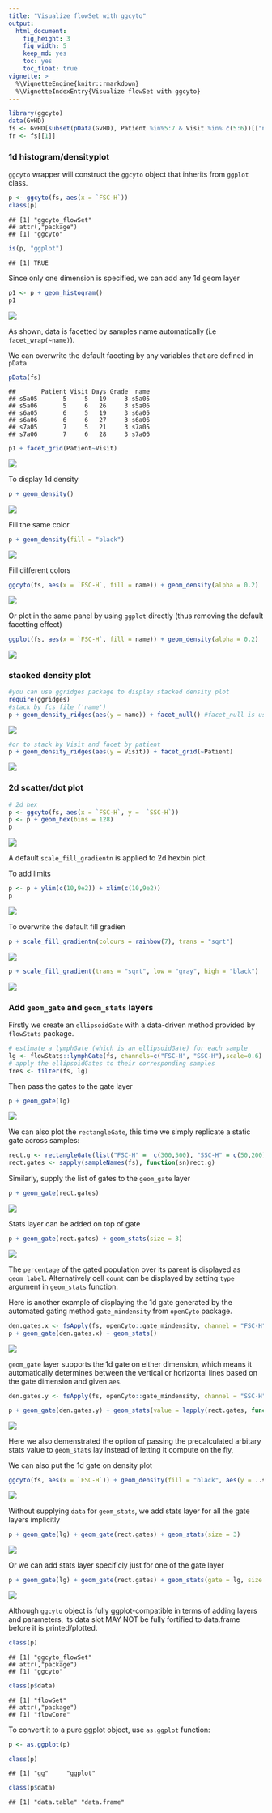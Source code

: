 ```yaml
---
title: "Visualize flowSet with ggcyto"
output:
  html_document:
    fig_height: 3
    fig_width: 5
    keep_md: yes
    toc: yes
    toc_float: true
vignette: >    
  %\VignetteEngine{knitr::rmarkdown}
  %\VignetteIndexEntry{Visualize flowSet with ggcyto}
---
```






```r
library(ggcyto)
data(GvHD)
fs <- GvHD[subset(pData(GvHD), Patient %in%5:7 & Visit %in% c(5:6))[["name"]]]
fr <- fs[[1]]
```

### 1d histogram/densityplot
`ggcyto` wrapper will construct the `ggcyto` object that inherits from `ggplot` class.

```r
p <- ggcyto(fs, aes(x = `FSC-H`)) 
class(p)
```

```
## [1] "ggcyto_flowSet"
## attr(,"package")
## [1] "ggcyto"
```

```r
is(p, "ggplot")
```

```
## [1] TRUE
```

Since only one dimension is specified, we can add any 1d geom layer

```r
p1 <- p + geom_histogram() 
p1
```

![](ggcyto.flowSet_files/figure-html/unnamed-chunk-4-1.svg)<!-- -->

As shown, data is facetted by samples name automatically (i.e `facet_wrap(~name)`).

We can overwrite the default faceting by any variables that are defined in `pData`

```r
pData(fs)
```

```
##       Patient Visit Days Grade  name
## s5a05       5     5   19     3 s5a05
## s5a06       5     6   26     3 s5a06
## s6a05       6     5   19     3 s6a05
## s6a06       6     6   27     3 s6a06
## s7a05       7     5   21     3 s7a05
## s7a06       7     6   28     3 s7a06
```

```r
p1 + facet_grid(Patient~Visit)
```

![](ggcyto.flowSet_files/figure-html/unnamed-chunk-5-1.svg)<!-- -->

To display 1d density

```r
p + geom_density()
```

![](ggcyto.flowSet_files/figure-html/unnamed-chunk-6-1.svg)<!-- -->

Fill the same color

```r
p + geom_density(fill = "black")
```

![](ggcyto.flowSet_files/figure-html/unnamed-chunk-7-1.svg)<!-- -->

Fill different colors

```r
ggcyto(fs, aes(x = `FSC-H`, fill = name)) + geom_density(alpha = 0.2)
```

![](ggcyto.flowSet_files/figure-html/unnamed-chunk-8-1.svg)<!-- -->

Or plot in the same panel by using `ggplot` directly (thus removing the default facetting effect)

```r
ggplot(fs, aes(x = `FSC-H`, fill = name)) + geom_density(alpha = 0.2)
```

![](ggcyto.flowSet_files/figure-html/unnamed-chunk-9-1.svg)<!-- -->

### stacked density plot

```r
#you can use ggridges package to display stacked density plot
require(ggridges)
#stack by fcs file ('name')
p + geom_density_ridges(aes(y = name)) + facet_null() #facet_null is used to remove the default facet_wrap (by 'name' column)
```

![](ggcyto.flowSet_files/figure-html/unnamed-chunk-10-1.svg)<!-- -->

```r
#or to stack by Visit and facet by patient
p + geom_density_ridges(aes(y = Visit)) + facet_grid(~Patient)
```

![](ggcyto.flowSet_files/figure-html/unnamed-chunk-10-2.svg)<!-- -->


### 2d scatter/dot plot

```r
# 2d hex
p <- ggcyto(fs, aes(x = `FSC-H`, y =  `SSC-H`))
p <- p + geom_hex(bins = 128)
p
```

![](ggcyto.flowSet_files/figure-html/unnamed-chunk-11-1.svg)<!-- -->

A default `scale_fill_gradientn` is applied to 2d hexbin plot.

To add limits

```r
p <- p + ylim(c(10,9e2)) + xlim(c(10,9e2))   
p
```

![](ggcyto.flowSet_files/figure-html/unnamed-chunk-12-1.svg)<!-- -->

To overwrite the default fill gradien

```r
p + scale_fill_gradientn(colours = rainbow(7), trans = "sqrt")
```

![](ggcyto.flowSet_files/figure-html/unnamed-chunk-13-1.svg)<!-- -->

```r
p + scale_fill_gradient(trans = "sqrt", low = "gray", high = "black")
```

![](ggcyto.flowSet_files/figure-html/unnamed-chunk-13-2.svg)<!-- -->

### Add `geom_gate` and `geom_stats` layers

Firstly we create an `ellipsoidGate` with a data-driven method provided by `flowStats` package.

```r
# estimate a lymphGate (which is an ellipsoidGate) for each sample
lg <- flowStats::lymphGate(fs, channels=c("FSC-H", "SSC-H"),scale=0.6)
# apply the ellipsoidGates to their corresponding samples
fres <- filter(fs, lg)
```

Then pass the gates to the gate layer

```r
p + geom_gate(lg)
```

![](ggcyto.flowSet_files/figure-html/unnamed-chunk-15-1.svg)<!-- -->

We can also plot the `rectangleGate`, this time we simply replicate a static gate across samples:

```r
rect.g <- rectangleGate(list("FSC-H" =  c(300,500), "SSC-H" = c(50,200)))
rect.gates <- sapply(sampleNames(fs), function(sn)rect.g)
```

Similarly, supply the list of gates to the `geom_gate` layer

```r
p + geom_gate(rect.gates)
```

![](ggcyto.flowSet_files/figure-html/unnamed-chunk-17-1.svg)<!-- -->

Stats layer can be added on top of gate

```r
p + geom_gate(rect.gates) + geom_stats(size = 3)
```

![](ggcyto.flowSet_files/figure-html/unnamed-chunk-18-1.svg)<!-- -->

The `percentage` of the gated population over its parent is displayed as `geom_label`. Alternatively cell `count` can be displayed by setting `type` argument in `geom_stats` function.

Here is another example of displaying the 1d gate generated by the automated gating method `gate_mindensity` from `openCyto` package.

```r
den.gates.x <- fsApply(fs, openCyto::gate_mindensity, channel = "FSC-H", gate_range = c(100, 300), adjust = 1)
p + geom_gate(den.gates.x) + geom_stats()
```

![](ggcyto.flowSet_files/figure-html/unnamed-chunk-19-1.svg)<!-- -->

`geom_gate` layer supports the 1d gate on either dimension, which means it automatically determines between the vertical or horizontal lines based on the gate dimension and given `aes`.

```r
den.gates.y <- fsApply(fs, openCyto::gate_mindensity, channel = "SSC-H", gate_range = c(100, 500), adjust = 1, positive = FALSE)

p + geom_gate(den.gates.y) + geom_stats(value = lapply(rect.gates, function(g)0.1))
```

![](ggcyto.flowSet_files/figure-html/unnamed-chunk-20-1.svg)<!-- -->

Here we also demenstrated the option of passing the precalculated arbitary stats value to `geom_stats` lay instead of letting it compute on the fly, 

We can also put the 1d gate on density plot

```r
ggcyto(fs, aes(x = `FSC-H`)) + geom_density(fill = "black", aes(y = ..scaled..)) + geom_gate(den.gates.x)  + geom_stats(type = "count")
```

![](ggcyto.flowSet_files/figure-html/unnamed-chunk-21-1.svg)<!-- -->

Without supplying `data` for `geom_stats`, we add stats layer for all the gate layers implicitly

```r
p + geom_gate(lg) + geom_gate(rect.gates) + geom_stats(size = 3)
```

![](ggcyto.flowSet_files/figure-html/unnamed-chunk-22-1.svg)<!-- -->


Or we can add stats layer specificly just for one of the gate layer

```r
p + geom_gate(lg) + geom_gate(rect.gates) + geom_stats(gate = lg, size = 3)
```

![](ggcyto.flowSet_files/figure-html/unnamed-chunk-23-1.svg)<!-- -->


Although `ggcyto` object is fully ggplot-compatible in terms of adding layers and parameters, its data slot MAY NOT be fully fortified to data.frame before it is printed/plotted.

```r
class(p)
```

```
## [1] "ggcyto_flowSet"
## attr(,"package")
## [1] "ggcyto"
```

```r
class(p$data)
```

```
## [1] "flowSet"
## attr(,"package")
## [1] "flowCore"
```

To convert it to a pure ggplot object, use `as.ggplot` function:

```r
p <- as.ggplot(p)

class(p)
```

```
## [1] "gg"     "ggplot"
```

```r
class(p$data)
```

```
## [1] "data.table" "data.frame"
```




